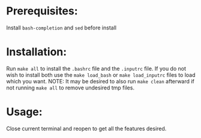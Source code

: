 # Prerequisites:
Install `bash-completion` and `sed` before install

# Installation:
Run `make all` to install the `.bashrc` file and the `.inputrc` file. If you
do not wish to install both use the `make load_bash` or `make load_inputrc`
files to load which you want. NOTE: It may be desired to also run `make clean`
afterward if not running `make all` to remove undesired tmp files.

# Usage:
Close current terminal and reopen to get all the features desired.
